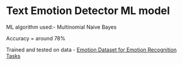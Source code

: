 # Text Emotion Detector ML model

ML algorithm used:- Multinomial Naive Bayes

Accuracy = around 78%

Trained and tested on data - [Emotion Dataset for Emotion Recognition Tasks](https://www.kaggle.com/datasets/parulpandey/emotion-dataset?select=test.csv)